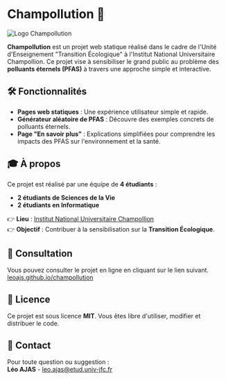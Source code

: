 
# Champollution 🌱

![Logo Champollution](https://i.imgur.com/7eya2Ec.png)

**Champollution** est un projet web statique réalisé dans le cadre de l'Unité d'Enseignement "Transition Écologique" à l'Institut National Universitaire Champollion. Ce projet vise à sensibiliser le grand public au problème des **polluants éternels (PFAS)** à travers une approche simple et interactive.

## 🛠️ Fonctionnalités

- **Pages web statiques** : Une expérience utilisateur simple et rapide.
- **Générateur aléatoire de PFAS** : Découvre des exemples concrets de polluants éternels.
- **Page "En savoir plus"** : Explications simplifiées pour comprendre les impacts des PFAS sur l'environnement et la santé.

## 🎓 À propos

Ce projet est réalisé par une équipe de **4 étudiants** :
- **2 étudiants de Sciences de la Vie**
- **2 étudiants en Informatique**

👉 **Lieu** : [Institut National Universitaire Champollion](https://www.univ-jfc.fr/)  
👉 **Objectif** : Contribuer à la sensibilisation sur la **Transition Écologique**.

## 🚀 Consultation

Vous pouvez consulter le projet en ligne en cliquant sur le lien suivant.
[leoajs.github.io/champollution](https://leoajs.github.io/champollution) 

## 📄 Licence

Ce projet est sous licence **MIT**. Vous êtes libre d'utiliser, modifier et distribuer le code.

## 📢 Contact

Pour toute question ou suggestion :  
**Léo AJAS** - [leo.ajas@etud.univ-jfc.fr](mailto:leo.ajas@etud.univ-jfc.fr)
